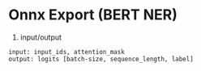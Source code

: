 # Onnx Export (BERT NER)
1. input/output
```
input: input_ids, attention_mask
output: logits [batch-size, sequence_length, label]
```
